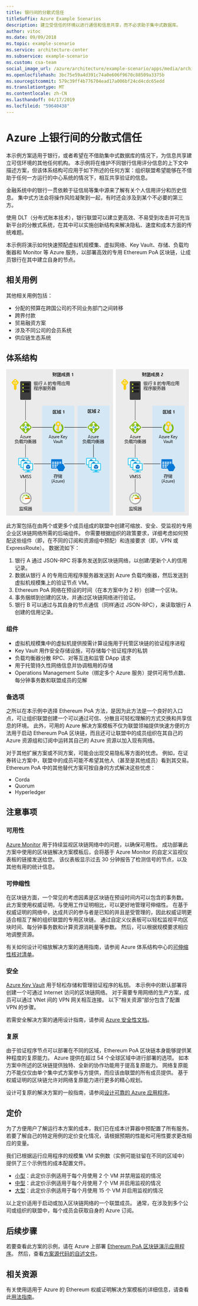 ```yaml
---
title: 银行间的分散式信任
titleSuffix: Azure Example Scenarios
description: 建立受信任的环境以进行通信和信息共享，而不必求助于集中式数据库。
author: vitoc
ms.date: 09/09/2018
ms.topic: example-scenario
ms.service: architecture-center
ms.subservice: example-scenario
ms.custom: csa-team
social_image_url: /azure/architecture/example-scenario/apps/media/architecture-decentralized-trust.png
ms.openlocfilehash: 3bc75e59a4d391c74a0e606f9670c88509a3375b
ms.sourcegitcommit: 579c39ff4b776704ead17a006bf24cd4cdc65edd
ms.translationtype: MT
ms.contentlocale: zh-CN
ms.lasthandoff: 04/17/2019
ms.locfileid: "59640438"
---
```

# <a name="decentralized-trust-between-banks-on-azure"></a>Azure 上银行间的分散式信任

本示例方案适用于银行，或者希望在不借助集中式数据库的情况下，为信息共享建立可信环境的其他任何机构。 本示例将在维护不同银行信用评分信息的上下文中描述方案，但该体系结构可应用于如下所述的任何方案：组织联盟希望能够在不借助于任何一方运行的中心系统的情况下，相互共享验证的信息。

金融系统中的银行一贯依赖于征信局等集中源来了解有关个人信用评分和历史信息。 集中式方法会将操作风险凝聚到一起，有时还会涉及到某个不必要的第三方。

使用 DLT（分布式账本技术），银行联盟可以建立更高效、不易受到攻击并可充当新平台的分散式系统，在其中可以实施创新结构来解决隐私、速度和成本方面的传统难题。

本示例将演示如何快速预配虚拟机规模集、虚拟网络、Key Vault、存储、负载均衡器和 Monitor 等 Azure 服务，以部署高效的专用 Ethereum PoA 区块链，让成员银行在其中建立自身的节点。

## <a name="relevant-use-cases"></a>相关用例

其他相关用例包括：

- 分配的预算在跨国公司的不同业务部门之间转移
- 跨界付款
- 贸易融资方案
- 涉及不同公司的会员系统
- 供应链生态系统

## <a name="architecture"></a>体系结构

![分散式银行信任体系结构示意图](./media/architecture-decentralized-trust.png)

此方案包括在由两个或更多个成员组成的联盟中创建可缩放、安全、受监视的专用企业区块链网络所需的后端组件。 你需要根据组织的政策要求，详细考虑如何预配这些组件（即，在不同的订阅和资源组中预配）和连接要求（即，VPN 或 ExpressRoute）。 数据流如下：

1. 银行 A 通过 JSON-RPC 将事务发送到区块链网络，以创建/更新个人的信用记录。
2. 数据从银行 A 的专用应用程序服务器发送到 Azure 负载均衡器，然后发送到虚拟机规模集上的验证节点 VM。
3. Ethereum PoA 网络在预设的时间（在本方案中为 2 秒）创建一个区块。
4. 事务捆绑到创建的区块，并通过区块链网络进行验证。
5. 银行 B 可以通过与其自身的节点通信（同样通过 JSON-RPC），来读取银行 A 创建的信用记录。

### <a name="components"></a>组件

- 虚拟机规模集中的虚拟机提供按需计算设施用于托管区块链的验证程序进程
- Key Vault 用作安全存储设施，可存储每个验证程序的私钥
- 负载均衡器分散 RPC、对等互连和监管 DApp 请求
- 用于托管持久性网络信息并协调租用的存储
- Operations Management Suite（绑定多个 Azure 服务）提供可用节点数、每分钟事务数和联盟成员的见解

### <a name="alternatives"></a>备选项

之所以在本示例中选择 Ethereum PoA 方法，是因为此方法是一个良好的入口点，可让组织联盟创建一个可以通过可信、分散且可轻松理解的方式交换和共享信息的环境。 此外，可用的 Azure 解决方案模板不仅为联盟领袖提供快速方便的方法用于启动 Ethereum PoA 区块链，而且还可让联盟中的成员组织在其自己的 Azure 资源组和订阅中运转其自己的 Azure 资源以加入现有网络。

对于其他扩展方案或不同方案，可能会出现交易隐私等方面的忧虑。 例如，在证券转让方案中，联盟中的成员可能不希望其他人（甚至是其他成员）看到其交易。 Ethereum PoA 中的其他替代方案可按自身的方式解决这些忧虑：

- Corda
- Quorum
- Hyperledger

## <a name="considerations"></a>注意事项

### <a name="availability"></a>可用性

[Azure Monitor][monitor] 用于持续监视区块链网络中的问题，以确保可用性。 成功部署此方案中使用的区块链解决方案模板后，会将基于 Azure Monitor 的自定义监视仪表板的链接发送给您。 该仪表板显示过去 30 分钟报告了检测信号的节点，以及其他有用的统计信息。

### <a name="scalability"></a>可伸缩性

在区块链方面，一个常见的考虑因素是区块链在预设时间内可以包含的事务数。 此方案使用权威证明，与使用工作证明相比，可以更好地管理可伸缩性。 在基于权威证明的网络中，达成共识的参与者是已知的并且是受管理的，因此权威证明更适合相互了解的组织联盟的专用区块链。 通过自定义仪表板可以轻松监视平均区块时间、每分钟事务数和计算资源消耗量等参数。 然后，可以根据规模要求相应地调整资源。

有关如何设计可缩放解决方案的通用指南，请参阅 Azure 体系结构中心的[可伸缩性核对清单][scalability]。

### <a name="security"></a>安全

[Azure Key Vault][vault] 用于轻松存储和管理验证程序的私钥。 本示例中的默认部署将创建一个可通过 Internet 访问的区块链网络。 对于需要专用网络的生产方案，成员可以通过 VNet 间的 VPN 网关相互连接。 以下“相关资源”部分包含了配置 VPN 的步骤。

若需安全解决方案的通用设计指南，请参阅 [Azure 安全性文档][security]。

### <a name="resiliency"></a>复原

由于验证程序节点可以部署在不同的区域，Ethereum PoA 区块链本身能够提供某种程度的复原能力。 Azure 提供在超过 54 个全球区域中进行部署的选项。 如本方案中所述的区块链提供独特、全新的协作功能用于提高复原能力。 网络复原能力不能仅仅由单个集中式方案参与方提供，而应该由联盟的所有成员提供。 基于权威证明的区块链允许对网络复原能力进行更多的精心规划。

设计可复原的解决方案的一般指南，请参阅[设计可靠的 Azure 应用程序](../../reliability/index.md)。

## <a name="pricing"></a>定价

为了方便用户了解运行本方案的成本，我们已在成本计算器中预配置了所有服务。 若要了解自己的特定用例的定价变化情况，请根据预期的性能和可用性要求更改相应的变量。

我们已根据运行应用程序的规模集 VM 实例数（实例可能驻留在不同的区域中）提供了三个示例性的成本配置文件。

- [小型][small-pricing]：此定价示例适用于每个月使用 2 个 VM 并禁用监视的情况
- [中型][medium-pricing]：此定价示例适用于每个月使用 7 个 VM 并启用监视的情况
- [大型][large-pricing]：此定价示例适用于每个月使用 15 个 VM 并启用监视的情况

以上定价适用于启动或加入区块链网络的一个联盟成员。 通常，在涉及到多个公司或组织的联盟中，每个成员会获取自身的 Azure 订阅。

## <a name="next-steps"></a>后续步骤

若要查看此方案的示例，请在 Azure 上部署 [Ethereum PoA 区块链演示应用程序][deploy]。 然后，查看[方案源代码的自述文件][source]。

## <a name="related-resources"></a>相关资源

有关使用适用于 Azure 的 Ethereum 权威证明解决方案模板的详细信息，请查看此[用法指南][guide]。

<!-- links -->
[small-pricing]: https://azure.com/e/4e429d721eb54adc9a1558fae3e67990
[medium-pricing]: https://azure.com/e/bb42cd77437744be8ed7064403bfe2ef
[large-pricing]: https://azure.com/e/e205b443de3e4adfadf4e09ffee30c56
[guide]: /azure/blockchain-workbench/ethereum-poa-deployment
[deploy]: https://portal.azure.com/?pub_source=email&pub_status=success#create/microsoft-azure-blockchain.azure-blockchain-ethereumethereum-poa-consortium
[source]: https://github.com/vitoc/creditscoreblockchain
[monitor]: /azure/monitoring-and-diagnostics/monitoring-overview-azure-monitor
[scalability]: /azure/architecture/checklist/scalability
[security]: /azure/security/
[vault]: https://azure.microsoft.com/services/key-vault/
